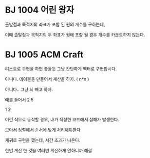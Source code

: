 # BJ 1004 어린 왕자


출발점과 목적지의 좌표가 포함 된 원의 개수를 구하는데,

이때 출발점과 목적지의 두 좌표가 원에 포함 될 경우 개수를 카운트하지 않는다.


# BJ 1005 ACM Craft


리스트로 구현을 하면 좋을듯 그냥 간단하게 벡터로 구현합시다.

아니다. 테이블을 만들어서 계산을 하자. ( n*n )

아니다.. 그냥 뇌 빼고 하자.

예를 들어서
2 5 

1 2 

이런 식으로 동작할 경우, 내가 작성한 코드에서 실패가 발생한다.

모아서 정렬해서 순서에 맞게 처리해야한다.

재귀로 구현을 했는데, 시간 초과가 나온다.

한번 계산 한 것을 여러번 계산하게 안하니까 해결
